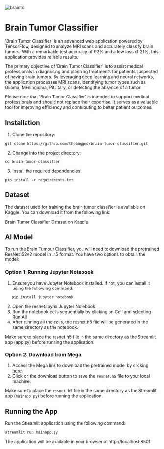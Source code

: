 
![braintc](https://github.com/thebugged/brain-tumor-classifier/assets/74977495/14e9c010-6f81-4e29-b699-9f2edd18c174)

## 
# Brain Tumor Classifier
'Brain Tumor Classifier' is an advanced web application powered by TensorFlow, designed to analyze MRI scans and accurately classify brain tumors. With a remarkable test accuracy of 92% and a low loss of 21%, this application provides reliable results.

The primary objective of 'Brain Tumor Classifier' is to assist medical professionals in diagnosing and planning treatments for patients suspected of having brain tumors. By leveraging deep learning and neural networks, the application processes MRI scans, identifying tumor types such as Glioma, Meningioma, Pituitary, or detecting the absence of a tumor.

Please note that 'Brain Tumor Classifier' is intended to support medical professionals and should not replace their expertise. It serves as a valuable tool for improving efficiency and contributing to better patient outcomes.


## Installation
1. Clone the repository:
```shell
git clone https://github.com/thebugged/brain-tumor-classifier.git
```

2. Change into the project directory: 
```shell
cd brain-tumor-classifier
```

3. Install the required dependencies: 
```shell
pip install -r requirements.txt
```


## Dataset
The dataset used for training the brain tumor classifier is available on Kaggle. You can download it from the following link:

[Brain Tumor Classifier Dataset on Kaggle](https://www.kaggle.com/datasets/masoudnickparvar/brain-tumor-mri-dataset)


## AI Model
To run the Brain Tumour Classifier, you will need to download the pretrained ResNet152V2 model in .h5 format. You have two options to obtain the model:


### Option 1: Running Jupyter Notebook
1. Ensure you have Jupyter Notebook installed. If not, you can install it using the following command:
```shell
   pip install jupyter notebook
```
2. Open the resnet.ipynb Jupyter Notebook.
3. Run the notebook cells sequentially by clicking on Cell and selecting Run All.
4. After running all the cells, the resnet.h5 file will be generated in the same directory as the notebook.

Make sure to place the resnet.h5 file in the same directory as the Streamlit app (app.py) before running the application.

### Option 2: Download from Mega
1. Access the Mega link to download the pretrained model by clicking [here](https://mega.nz/folder/46QwiSCY#kTgCWkBJFQ1durISD71zqQ).
2. Click on the download button to save the `resnet.h5` file to your local machine.

Make sure to place the `resnet.h5` file in the same directory as the Streamlit app (`mainapp.py`) before running the application.

## Running the App
Run the Streamlit application using the following command:

```shell
streamlit run mainapp.py
```
The application will be available in your browser at http://localhost:8501.

